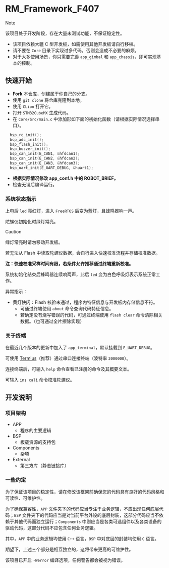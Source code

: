 # RM_Framework_F407

> [!NOTE]
> 该项目处于开发阶段，存在大量未测试功能，不保证稳定性。
> - 该项目依赖大疆 C 型开发板，如需使用其他开发板请自行移植。
> - 请不要在 `Core` 目录下实现过多代码，否则会造成不必要的麻烦。
> - 对于大多使用场景，你只需要完善 `app_gimbal` 和 `app_chassis`，即可实现基本的控制。

## 快速开始

- **Fork** 本仓库，创建属于你自己的分支。
- 使用 `git clone` 将仓库克隆到本地。
- 使用 `CLion` 打开它。
- 打开 `STM32CubeMX` 生成代码。
- 在 `Core/Src/main.c` 中添加形如下面的初始化函数（请根据实际情况选择串口）。
```c++
  bsp_rc_init();
  bsp_adc_init();
  bsp_flash_init();
  bsp_buzzer_init();
  bsp_can_init(E_CAN1, &hfdcan1);
  bsp_can_init(E_CAN2, &hfdcan2);
  bsp_can_init(E_CAN3, &hfdcan3);
  bsp_uart_init(E_UART_DEBUG, &huart1);
```
- **根据实际情况修改 app_conf.h 中的 ROBOT_BRIEF。**
- 检查无误后编译运行。

### 系统状态指示

上电后 `led` 亮红灯，进入 `FreeRTOS` 后变为蓝灯，且蜂鸣器响一声。

陀螺仪初始化时绿灯常亮。

> [!CAUTION]
> 绿灯常亮时请勿移动开发板。

若无法从 Flash 中读取陀螺仪数据，会自行进入快速校准流程并存储校准数据。

**注：快速校准采样时间有限，若条件允许推荐通过终端重新校准。**

系统初始化结束后蜂鸣器连续响两声，此后 `led` 变为白色呼吸灯表示系统正常工作。

异常指示：

- 黄灯快闪：Flash 校验未通过，程序内特征信息与开发板内存储信息不符。
  - 可通过终端使用 `about` 命令查询代码特征信息。
  - 若确定没有烧写错误的代码，可通过终端使用 `flash clear` 命令清除相关数据。（也可通过全片擦除实现）

### 关于终端

在最近几个版本的更新中加入了 `app_terminal`，默认挂载到 `E_UART_DEBUG`。

可使用 [Termius](https://www.termius.com/)（推荐）通过串口连接终端（波特率 `2000000`）。

连接终端后，可输入 `help` 命令查看已注册的命令及其概要文本。

可输入 `ins cali` 命令校准陀螺仪。

## 开发说明

### 项目架构

- APP
  - 程序的主要逻辑
- BSP
  - 板载资源的支持包
- Components
  - 杂项
- External
  - 第三方库（静态链接库）

### 一些约定

为了保证该项目的稳定性，请在修改该框架前确保您的代码具有良好的代码风格和可读性、可维护性。

为了确保兼容性，`APP` 文件夹下的代码应当专注于业务逻辑，不应出现任何底层代码；`BSP` 文件夹下的代码应当是对当前平台外设的底层封装，这部分代码应当不依赖于其他代码而独立运行；`Components` 中则应当是各类可选组件以及各类设备的驱动代码，这部分代码不应包含任何业务逻辑。

其中，`APP` 中的业务逻辑均使用 `C++` 语言，`BSP` 中对底层的封装均使用 `C` 语言。

期望下，上述三个部分是相互独立的，这将带来更高的可维护性。

该项目已开启 `-Werror` 编译选项，任何警告都会被视为错误。